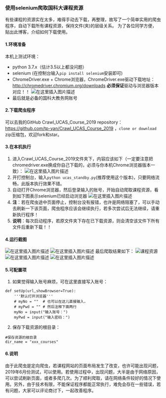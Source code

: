 ### 使用selenium爬取国科大课程资源
有些课程的资源实在太多，难得手动去下载，再整理，故写了一个简单实用的爬虫程序，自动下载所有课程资源，保持文件(夹)的层级关系。
为了各位同学方便，贴出此博客，介绍如何下载使用。
#### 1.环境准备
本机上测试环境：
+ python 3.7.x（估计3.5以上都没问题）
+ selenium (在控制台输入`pip install selenium`安装即可)
+ ChromeDriver.exe + Chrome浏览器，ChromeDriver.exe驱动下载地址：http://chromedriver.chromium.org/downloads **必须保证**驱动与浏览器版本对应！！
![在这里插入图片描述](https://img-blog.csdnimg.cn/20190627081612507.png?x-oss-process=image/watermark,type_ZmFuZ3poZW5naGVpdGk,shadow_10,text_aHR0cHM6Ly9ibG9nLmNzZG4ubmV0L3FxXzI4MTkzMDE5,size_16,color_FFFFFF,t_70)
+ 最后就是必备的国科大教务网账号

#### 2.下载爬虫程序
可以去我的GitHub Crawl_UCAS_Course_2019 repository： https://github.com/tp-yan/Crawl_UCAS_Course_2019 ，`clone or download `zip压缩包，欢迎fork和star。
#### 3.在本机执行
1. 进入Crawl_UCAS_Course_2019文件夹下，内容应该如下（一定要注意把chromedriver.exe换成你自己下载的，必须与你本机Chrome浏览器版本一致）：
![在这里插入图片描述](https://img-blog.csdnimg.cn/20190627084703275.png)
2. 开打控制台，输入`python ucas_standby.py`(推荐使用这个版本)，只要网络流畅，此版本执行效果不错。
3. 自动打开Chrome浏览器，然后登录输入的账号，开始自动爬取课程资源，看到如下图表示selenium已经启动浏览器
![在这里插入图片描述](https://img-blog.csdnimg.cn/20190627085144528.png)
4. **注**：若在爬虫途中页面停止，控制台没有报错，也许是网络阻塞了，可以手动去刷新一下该页面，爬虫程序应该会继续执行，若多次尝试后无法继续，请重新执行程序！
5. **说明**：每次启动程序，若原文件夹下存在已下载资源，则会清空该文件下所有文件后重新下载！！
#### 4.运行截图
![在这里插入图片描述](https://img-blog.csdnimg.cn/20190627085947497.png?x-oss-process=image/watermark,type_ZmFuZ3poZW5naGVpdGk,shadow_10,text_aHR0cHM6Ly9ibG9nLmNzZG4ubmV0L3FxXzI4MTkzMDE5,size_16,color_FFFFFF,t_70)
![在这里插入图片描述](https://img-blog.csdnimg.cn/20190627084623983.png?x-oss-process=image/watermark,type_ZmFuZ3poZW5naGVpdGk,shadow_10,text_aHR0cHM6Ly9ibG9nLmNzZG4ubmV0L3FxXzI4MTkzMDE5,size_16,color_FFFFFF,t_70)
最后爬取结果如下：
![课程资源](https://img-blog.csdnimg.cn/2019062709005134.png?x-oss-process=image/watermark,type_ZmFuZ3poZW5naGVpdGk,shadow_10,text_aHR0cHM6Ly9ibG9nLmNzZG4ubmV0L3FxXzI4MTkzMDE5,size_16,color_FFFFFF,t_70)
![在这里插入图片描述](https://img-blog.csdnimg.cn/20190627090252104.png?x-oss-process=image/watermark,type_ZmFuZ3poZW5naGVpdGk,shadow_10,text_aHR0cHM6Ly9ibG9nLmNzZG4ubmV0L3FxXzI4MTkzMDE5,size_16,color_FFFFFF,t_70)
![在这里插入图片描述](https://img-blog.csdnimg.cn/20190627091654199.png?x-oss-process=image/watermark,type_ZmFuZ3poZW5naGVpdGk,shadow_10,text_aHR0cHM6Ly9ibG9nLmNzZG4ubmV0L3FxXzI4MTkzMDE5,size_16,color_FFFFFF,t_70)
#### 5.可配置项
1. 如果觉得输入账号麻烦，可在这里直接写入账号：
```
def setUp(url,showBrowser=True):
    '''默认打开浏览器'''
    # myNo = ""  # 也可以在这儿直接输入，
    # myPwd = "" # 然后注释下面两行
    myNo = input("输入账号：")
    myPwd = input("输入密码：")
```
2. 保存下载资源的根目录：
```
#保存资源的根目录
dir_name = "xxx_courses"
```

#### 6.说明
由于此爬虫是定向爬虫，若课程网站的页面布局发生了改变，也许可能出现问题，2019年6月份测试，可以使用。若使用过程中，出现问题，大半是由于网络原因，可以尝试刷新页面，或者多爬几次。为了顺利爬取，请在网络条件较好的情况下使用。另外，由于技术有限，不能保证程序都能正常执行，难免会存在一些错误，若有问题，大家可以评论商讨下，一起改善程序。